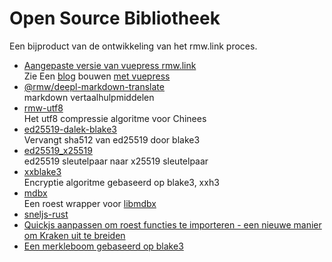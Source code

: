 # Open Source Bibliotheek

Een bijproduct van de ontwikkeling van het rmw.link proces.

* [Aangepaste versie van vuepress rmw.link](https://github.com/rmw-link/blog-vuepress2)  
  Zie Een [blog](/log/2020-11-29-vuepress.html) bouwen [met vuepress](/log/2020-11-29-vuepress.html)
* [@rmw/deepl-markdown-translate](https://www.npmjs.com/package/@rmw/deepl-markdown-translate)  
  markdown vertaalhulpmiddelen
* [rmw-utf8](https://docs.rs/crate/rmw-utf8)  
  Het utf8 compressie algoritme voor Chinees
* [ed25519-dalek-blake3](https://github.com/rmw-lib/ed25519_x25519)  
  Vervangt sha512 van ed25519 door blake3
* [ed25519_x25519](https://github.com/rmw-lib/ed25519_x25519)  
  ed25519 sleutelpaar naar x25519 sleutelpaar
* [xxblake3](https://docs.rs/crate/xxblake3)  
  Encryptie algoritme gebaseerd op blake3, xxh3
* [mdbx](https://docs.rs/crate/mdbx)  
  Een roest wrapper voor [libmdbx](https://github.com/erthink/libmdbx)
* [sneljs-rust](https://github.com/rmw-lib/quickjs-rust)
* [Quickjs aanpassen om roest functies te importeren - een nieuwe manier om Kraken uit te breiden](/log/2022-04-29-quickjs-rust.html)
* [Een merkleboom gebaseerd op blake3](/log/2022-06-02-blake3_merkle.html)